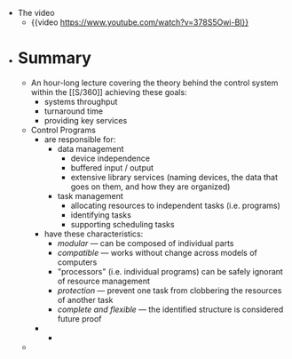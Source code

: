 - The video
	- {{video https://www.youtube.com/watch?v=378S5Owi-BI}}
- # Summary
	- An hour-long lecture covering the theory behind the control system within the [[S/360]] achieving these goals:
		- systems throughput
		- turnaround time
		- providing key services
	- Control Programs
		- are responsible for:
			- data management
				- device independence
				- buffered input / output
				- extensive library services (naming devices, the data that goes on them, and how they are organized)
			- task management
				- allocating resources to independent tasks (i.e. programs)
				- identifying tasks
				- supporting scheduling tasks
		- have these characteristics:
			- _modular_ — can be composed of individual parts
			- _compatible_ — works without change across models of computers
			- "processors" (i.e. individual programs) can be safely ignorant of resource management
			- _protection_ — prevent one task from clobbering the resources of another task
			- _complete and flexible_ — the identified structure is considered future proof
		-
			-
	-